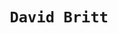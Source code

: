 <h1 align="center"><code>David Britt</code></h1>

<p align="center">
    <img src=""https://github-readme-stats.vercel.app/api?username=djmbritt&count_private=true&show_icons=true" />
</p>
